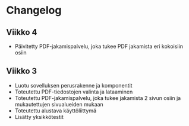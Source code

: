 # Changelog

## Viikko 4

- Päivitetty PDF-jakamispalvelu, joka tukee PDF jakamista eri kokoisiin osiin


## Viikko 3

- Luotu sovelluksen perusrakenne ja komponentit
- Toteutettu PDF-tiedostojen valinta ja lataaminen
- Toteutettu PDF-jakamispalvelu, joka tukee jakamista 2 sivun osiin ja mukautettujen sivualueiden mukaan
- Toteutettu alustava käyttöliittymä
- Lisätty yksikkötestit